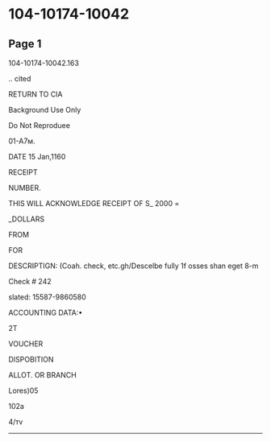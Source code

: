# 104-10174-10042

## Page 1

104-10174-10042.163

.. cited

RETURN TO CIA

Background Use Only

Do Not Reproduee

01-A7м.

DATE 15 Jan,1160

RECEIPT

NUMBER.

THIS WILL ACKNOWLEDGE RECEIPT OF S_ 2000 =

_DOLLARS

FROM

FOR

DESCRIPTIGN: (Coah. check, etc.gh/Descelbe fully 1f osses shan eget 8-m

Check # 242

slated: 15587-9860580

ACCOUNTING DATA:•

2T

VOUCHER

DISPOBITION

ALLOT. OR BRANCH

Lores)05

102a

4/тv

---


